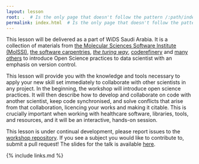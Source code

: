 ```yaml
---
layout: lesson
root: .  # Is the only page that doesn't follow the pattern /:path/index.html
permalink: index.html  # Is the only page that doesn't follow the pattern /:path/index.html
---
```


This lesson will be delivered as a part of WiDS Saudi Arabia. It is a collection of materials from [the Molecular Sciences Software Institute (MolSSI)](http://education.molssi.org/python-package-best-practices/), [the software carpentries](https://swcarpentry.github.io/git-novice/), [_the turing way_](https://the-turing-way.netlify.app/welcome.html), [coderefinery](https://coderefinery.org/) and [many others](https://github.com/BatoolMM/Collaborating-on-Open-Data-Science-Projects/blob/gh-pages/AUTHORS) to introduce Open Science practices to data scientist with an emphasis on version control.

This lesson will provide you with the knowledge and tools necessary to apply your new skill set immediately to collaborate with other scientists in any project. In the beginning, the workshop will introduce open science practices. It will then describe how to develop and collaborate on code with another scientist, keep code synchronised, and solve conflicts that arise from that collaboration, licencing your works and making it citable. This is crucially important when working with healthcare software, libraries, tools, and resources, and it will be an interactive, hands-on session.

This lesson is under continual development, please report issues to the [workshop repository](BatoolMM/Collaborating-on-Open-Data-Science-Projects). If you see a subject you would like to contribute to, submit a pull request! The slides for the talk is available [here](https://wids2021sa.netlify.app/#1).

{% include links.md %}
